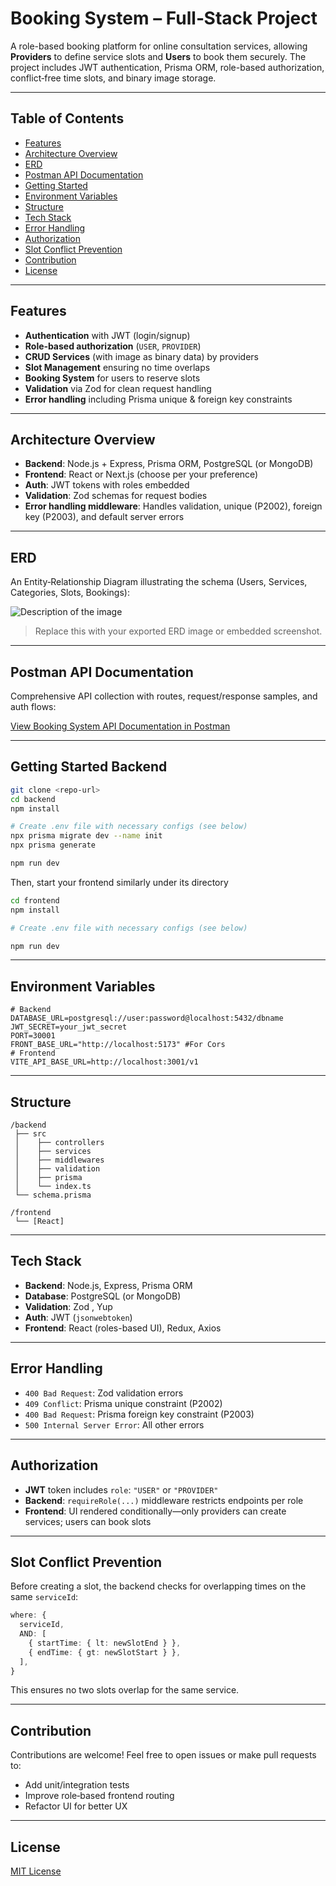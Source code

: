 # Booking System – Full‑Stack Project

A role-based booking platform for online consultation services, allowing **Providers** to define service slots and **Users** to book them securely. The project includes JWT authentication, Prisma ORM, role-based authorization, conflict‑free time slots, and binary image storage.

---

##  Table of Contents

- [Features](#features)  
- [Architecture Overview](#architecture-overview)  
- [ERD](#erd)  
- [Postman API Documentation](#postman-api-documentation)  
- [Getting Started](#getting-started)  
- [Environment Variables](#environment-variables)  
- [Structure](#structure)  
- [Tech Stack](#tech-stack)  
- [Error Handling](#error-handling)  
- [Authorization](#authorization)  
- [Slot Conflict Prevention](#slot-conflict-prevention)  
- [Contribution](#contribution)  
- [License](#license)

---

## Features

- **Authentication** with JWT (login/signup)  
- **Role‑based authorization** (`USER`, `PROVIDER`)  
- **CRUD Services** (with image as binary data) by providers  
- **Slot Management** ensuring no time overlaps  
- **Booking System** for users to reserve slots  
- **Validation** via Zod for clean request handling  
- **Error handling** including Prisma unique & foreign key constraints  

---

## Architecture Overview

- **Backend**: Node.js + Express, Prisma ORM, PostgreSQL (or MongoDB)  
- **Frontend**: React or Next.js (choose per your preference)  
- **Auth**: JWT tokens with roles embedded  
- **Validation**: Zod schemas for request bodies  
- **Error handling middleware**: Handles validation, unique (P2002), foreign key (P2003), and default server errors  

---

## ERD

An Entity‑Relationship Diagram illustrating the schema (Users, Services, Categories, Slots, Bookings):

![Description of the image](https://github.com/user-attachments/assets/58d19bfc-b9a4-462f-92a0-58398b59f34b)

> Replace this with your exported ERD image or embedded screenshot.

---

## Postman API Documentation

Comprehensive API collection with routes, request/response samples, and auth flows:

[View Booking System API Documentation in Postman](https://tabby2-0436.postman.co/workspace/Booking-System-API~52ea10d5-30b0-4cf7-8fde-5436d1d0bcb0/folder/27400850-61a4e2d1-1d30-4c49-a1cd-990f1ea233d8?action=share&creator=27400850&ctx=documentation)

---

## Getting Started Backend

```bash
git clone <repo-url>
cd backend
npm install

# Create .env file with necessary configs (see below)
npx prisma migrate dev --name init
npx prisma generate

npm run dev
```
Then, start your frontend similarly under its directory 
```bash
cd frontend
npm install

# Create .env file with necessary configs (see below)

npm run dev
```
---

## Environment Variables

```env
# Backend
DATABASE_URL=postgresql://user:password@localhost:5432/dbname
JWT_SECRET=your_jwt_secret
PORT=30001
FRONT_BASE_URL="http://localhost:5173" #For Cors
# Frontend
VITE_API_BASE_URL=http://localhost:3001/v1
```

---

## Structure

```
/backend
 ├── src
 │    ├── controllers
 │    ├── services
 │    ├── middlewares
 │    ├── validation
 │    ├── prisma
 │    └── index.ts
 └── schema.prisma

/frontend
 └── [React]
```

---

## Tech Stack

- **Backend**: Node.js, Express, Prisma ORM  
- **Database**: PostgreSQL (or MongoDB)  
- **Validation**: Zod , Yup
- **Auth**: JWT (`jsonwebtoken`)  
- **Frontend**: React (roles-based UI), Redux, Axios

---

## Error Handling

- `400 Bad Request`: Zod validation errors  
- `409 Conflict`: Prisma unique constraint (P2002)  
- `400 Bad Request`: Prisma foreign key constraint (P2003)  
- `500 Internal Server Error`: All other errors  

---

## Authorization

- **JWT** token includes `role`: `"USER"` or `"PROVIDER"`  
- **Backend**: `requireRole(...)` middleware restricts endpoints per role  
- **Frontend**: UI rendered conditionally—only providers can create services; users can book slots  

---

## Slot Conflict Prevention

Before creating a slot, the backend checks for overlapping times on the same `serviceId`:

```ts
where: {
  serviceId,
  AND: [
    { startTime: { lt: newSlotEnd } },
    { endTime: { gt: newSlotStart } },
  ],
}
```

This ensures no two slots overlap for the same service.

---

## Contribution

Contributions are welcome! Feel free to open issues or make pull requests to:

- Add unit/integration tests  
- Improve role‑based frontend routing  
- Refactor UI for better UX  

---

## License

[MIT License](LICENSE)
